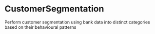 # CustomerSegmentation
Perform customer segmentation using bank data into distinct categories based on their behavioural patterns
